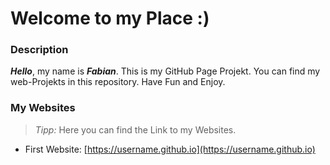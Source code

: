 # Welcome to my Place :)

### Description
***Hello***, my name is ***Fabian***. This is my GitHub Page Projekt. You can find my web-Projekts in this repository. Have Fun and Enjoy.

### My Websites
> *Tipp:* Here you can find the Link to my Websites.

- First Website: [https://username.github.io](https://username.github.io)
